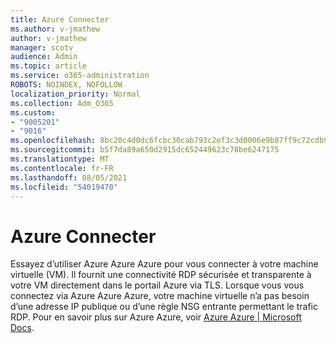 ```yaml
---
title: Azure Connecter
ms.author: v-jmathew
author: v-jmathew
manager: scotv
audience: Admin
ms.topic: article
ms.service: o365-administration
ROBOTS: NOINDEX, NOFOLLOW
localization_priority: Normal
ms.collection: Adm_O365
ms.custom:
- "9005201"
- "9016"
ms.openlocfilehash: 8bc20c4d0dc6fcbc30cab793c2ef3c3d0006e9b87ff9c72cdb9ad27a5f2080ef
ms.sourcegitcommit: b5f7da89a650d2915dc652449623c78be6247175
ms.translationtype: MT
ms.contentlocale: fr-FR
ms.lasthandoff: 08/05/2021
ms.locfileid: "54019470"
---
```

# <a name="azure-bastion-connect"></a>Azure Connecter

Essayez d’utiliser Azure Azure Azure pour vous connecter à votre machine virtuelle (VM). Il fournit une connectivité RDP sécurisée et transparente à votre VM directement dans le portail Azure via TLS. Lorsque vous vous connectez via Azure Azure Azure, votre machine virtuelle n’a pas besoin d’une adresse IP publique ou d’une règle NSG entrante permettant le trafic RDP. Pour en savoir plus sur Azure Azure, voir [Azure Azure | Microsoft Docs](https://docs.microsoft.com/azure/bastion/bastion-overview).
